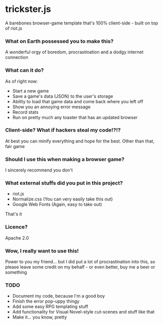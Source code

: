 # trickster.js
A barebones browser-game template that's 100% client-side - built on top of riot.js

### What on Earth possessed you to make this?
A wonderful orgy of boredom, procrastination and a dodgy internet connection

### What can it do?
As of right now:
- Start a new game
- Save a game's data (JSON) to the user's storage
- Ability to load that game data and come back where you left off
- Show you an annoying error message
- Record stats
- Run on pretty much any toaster that has an updated browser

### Client-side? What if hackers steal my code!?!?
At best you can minify everything and hope for the best. Other than that, fair game

### Should I use this when making a browser game?
I sincerely recommend you don't

### What external stuffs did you put in this project?
- riot.js
- Normalize.css (You can very easily take this out)
- Google Web Fonts (Again, easy to take out)

That's it

### Licence?
Apache 2.0

### Wow, I really want to use this!
Power to you my friend... but I did put a lot of procrastination into this, so please leave some credit on my behalf - or even better, buy me a beer or something

### TODO
- Document my code, because I'm a good boy
- Finish the error pop-uppy thingy
- Add some easy RPG templating stuff
- Add functionality for Visual Novel-style cut-scenes and stuff like that
- Make it... you know, pretty